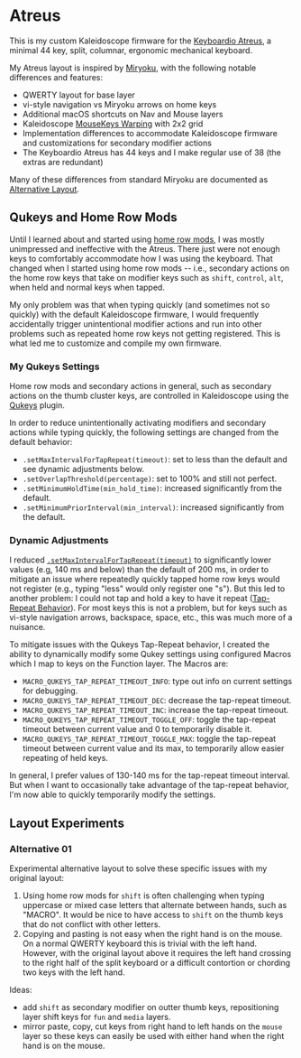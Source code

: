# Atreus

This is my custom Kaleidoscope firmware for the [Keyboardio Atreus](https://shop.keyboard.io/products/keyboardio-atreus#), a minimal 44 key, split, columnar, ergonomic mechanical keyboard.

My Atreus layout is inspired by [Miryoku](https://github.com/manna-harbour/miryoku/), with the following notable differences and features:

* QWERTY layout for base layer
* vi-style navigation vs Miryoku arrows on home keys
* Additional macOS shortcuts on Nav and Mouse layers
* Kaleidoscope [MouseKeys Warping](https://kaleidoscope.readthedocs.io/en/latest/plugins/Kaleidoscope-MouseKeys.html#warping) with 2x2 grid
* Implementation differences to accommodate Kaleidoscope firmware and customizations for secondary modifier actions
* The Keyboardio Atreus has 44 keys and I make regular use of 38 (the extras are redundant)

Many of these differences from standard Miryoku are documented as [Alternative Layout](https://github.com/manna-harbour/miryoku/tree/master/docs/reference#alternative-layouts).

## Qukeys and Home Row Mods

Until I learned about and started using [home row mods](https://precondition.github.io/home-row-mods), I was mostly unimpressed and ineffective with the Atreus. There just were not enough keys to comfortably accommodate how I was using the keyboard. That changed when I started using home row mods -- i.e., secondary actions on the home row keys that take on modifier keys such as `shift`, `control`, `alt`, when held and normal keys when tapped.

My only problem was that when typing quickly (and sometimes not so quickly) with the default Kaleidoscope firmware, I would frequently accidentally trigger unintentional modifier actions and run into other problems such as repeated home row keys not getting registered. This is what led me to customize and compile my own firmware.

### My Qukeys Settings

Home row mods and secondary actions in general, such as secondary actions on the thumb cluster keys, are controlled in Kaleidoscope using the [Qukeys](https://kaleidoscope.readthedocs.io/en/latest/plugins/Kaleidoscope-Qukeys.html) plugin.

In order to reduce unintentionally activating modifiers and secondary actions while typing quickly, the following settings are changed from the default behavior:

* `.setMaxIntervalForTapRepeat(timeout)`: set to less than the default and see dynamic adjustments below.
* `.setOverlapThreshold(percentage)`: set to 100% and still not perfect.
* `.setMinimumHoldTime(min_hold_time)`: increased significantly from the default.
* `.setMinimumPriorInterval(min_interval)`: increased significantly from the default.

### Dynamic Adjustments

I reduced [`.setMaxIntervalForTapRepeat(timeout)`](https://kaleidoscope.readthedocs.io/en/latest/plugins/Kaleidoscope-Qukeys.html#setmaxintervalfortaprepeat-timeout) to significantly lower values (e.g, 140 ms and below) than the default of 200 ms, in order to mitigate an issue where repeatedly quickly tapped home row keys would not register (e.g., typing "less" would only register one "s"). But this led to another problem: I could not tap and hold a key to have it repeat ([Tap-Repeat Behavior](https://kaleidoscope.readthedocs.io/en/latest/plugins/Kaleidoscope-Qukeys.html#tap-repeat-behaviour)). For most keys this is not a problem, but for keys such as vi-style navigation arrows, backspace, space, etc., this was much more of a nuisance.

To mitigate issues with the Qukeys Tap-Repeat behavior, I created the ability to dynamically modify some Qukey settings using configured Macros which I map to keys on the Function layer. The Macros are:

* `MACRO_QUKEYS_TAP_REPEAT_TIMEOUT_INFO`: type out info on current settings for debugging.
* `MACRO_QUKEYS_TAP_REPEAT_TIMEOUT_DEC`: decrease the tap-repeat timeout.
* `MACRO_QUKEYS_TAP_REPEAT_TIMEOUT_INC`: increase the tap-repeat timeout.
* `MACRO_QUKEYS_TAP_REPEAT_TIMEOUT_TOGGLE_OFF`: toggle the tap-repeat timeout between current value and 0 to temporarily disable it.
* `MACRO_QUKEYS_TAP_REPEAT_TIMEOUT_TOGGLE_MAX`: toggle the tap-repeat timeout between current value and its max, to temporarily allow easier repeating of held keys.

In general, I prefer values of 130-140 ms for the tap-repeat timeout interval. But when I want to occasionally take advantage of the tap-repeat behavior, I'm now able to quickly temporarily modify the settings.

## Layout Experiments

### Alternative 01

Experimental alternative layout to solve these specific issues with my original layout:

1. Using home row mods for `shift` is often challenging when typing uppercase or mixed case letters that alternate between hands, such as "MACRO". It would be nice to have access to `shift` on the thumb keys that do not conflict with other letters.
1. Copying and pasting is not easy when the right hand is on the mouse. On a normal QWERTY keyboard this is trivial with the left hand. However, with the original layout above it requires the left hand crossing to the right half of the split keyboard or a difficult contortion or chording two keys with the left hand.

Ideas:

* add `shift` as secondary modifier on outter thumb keys, repositioning layer shift keys for `fun` and `media` layers.
* mirror paste, copy, cut keys from right hand to left hands on the `mouse` layer so these keys can easily be used with either hand when the right hand is on the mouse.

